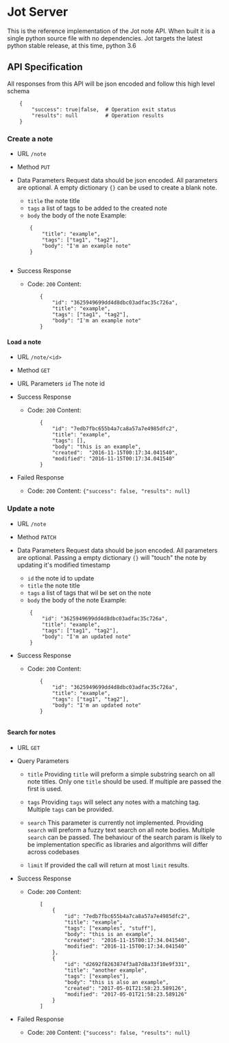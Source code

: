 # Jot Server

This is the reference implementation of the Jot note API.
When built it is a single python source file with no dependencies.
Jot targets the latest python stable release, at this time, python 3.6


## API Specification

All responses from this API will be json encoded and follow this high level schema
```
	{
		"success": true|false,	# Operation exit status
		"results": null			# Operation results
	}
```
### Create a note

*	URL
	`/note`

*	Method
	`PUT`

*	Data Parameters
	Request data should be json encoded.
	All parameters are optional. 
	A empty dictionary `{}` can be used to create a blank note.
	*	`title` the note title
	*	`tags`	a list of tags to be added to the created note
	*	`body`	the body of the note
	Example:
	```
		{
			"title": "example",
			"tags":	["tag1", "tag2"],
			"body": "I'm an example note"
		}
		
	```
*	Success Response
	*	Code: `200`
		Content:
		```
			{
				"id": "3625949699dd4d8dbc03adfac35c726a",
				"title": "example",
				"tags":	["tag1", "tag2"],
				"body": "I'm an example note"
			}

		```

#### Load a note

*	URL
	`/note/<id>`

*	Method
	`GET`

*	URL Parameters
		`id`	The note id

*	Success Response
	*	Code: `200`
		Content: 
		```
			{
				"id": "7edb7fbc655b4a7ca8a57a7e4985dfc2", 
				"title": "example", 
				"tags": [], 
				"body": "this is an example", 
				"created": 	"2016-11-15T00:17:34.041540", 
				"modified": "2016-11-15T00:17:34.041540"
			}

		```

*	Failed Response
	*	Code: `200`
		Content: `{"success": false, "results": null}`

### Update a note

*	URL
	`/note`

*	Method
	`PATCH`

*	Data Parameters
	Request data should be json encoded.
	All parameters are optional. 
	Passing a empty dictionary `{}` will "touch" the note by updating it's modified timestamp
	*	`id`	the note id to update
	*	`title` the note title
	*	`tags`	a list of tags that wil be set on the note
	*	`body`	the body of the note
	Example:
	```
		{
			"id": "3625949699dd4d8dbc03adfac35c726a",
			"title": "example",
			"tags":	["tag1", "tag2"],
			"body": "I'm an updated note"
		}

	```

*	Success Response
	*	Code: `200`
		Content:
		```
			{
				"id": "3625949699dd4d8dbc03adfac35c726a",
				"title": "example",
				"tags":	["tag1", "tag2"],
				"body": "I'm an updated note"
			}
			
		```

#### Search for notes

*	URL
	`GET`

*	Query Parameters
	*	`title`
		Providing `title` will preform 
		a simple substring search on all note titles.
		Only one `title` should be used.
		If multiple are passed the first is used.
	
	*	`tags`
		Providing `tags` will select any notes with a matching tag.
		Multiple `tags` can be provided.

	*	`search`
		This parameter is currently not implemented.
		Providing `search` will preform a fuzzy text search on all note bodies.
		Multiple `search` can be passed.
		The behaviour of the search param is likely to be implementation specific 
		as libraries and algorithms will differ across codebases

	*	`limit`
		If provided the call will return at most `limit` results.


*	Success Response
	*	Code: `200`
		Content: 
		```
			[
				{
					"id": "7edb7fbc655b4a7ca8a57a7e4985dfc2", 
					"title": "example", 
					"tags": ["examples", "stuff"], 
					"body": "this is an example", 
					"created": 	"2016-11-15T00:17:34.041540", 
					"modified": "2016-11-15T00:17:34.041540"
				},
				{
					"id": "d2692f8263874f3a87d8a33f10e9f331", 
					"title": "another example", 
					"tags": ["examples"], 
					"body": "this is also an example",
					"created": "2017-05-01T21:58:23.589126", 
					"modified": "2017-05-01T21:58:23.589126"
				}
			]

		```

*	Failed Response
	*	Code: `200`
		Content: `{"success": false, "results": null}`